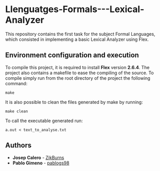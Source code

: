 # Llenguatges-Formals---Lexical-Analyzer

This repository contains the first task for the subject Formal Languages, 
which consisted in implementing a basic Lexical Analyzer using Flex.

## Environment configuration and execution
To compile this project, it is required to install **Flex** version **2.6.4**. 
The project also contains a makefile to ease the compiling of the source. To compile simply run from the root
directory of the project the following command:

```
make
```

It is also possible to clean the files generated by make by running:

```
make clean
```

To call the executable generated run:
```
a.out < text_to_analyse.txt 
```

## Authors
* **Josep Calero** - [ZikBurns](https://github.com/ZikBurns)
* **Pablo Gimeno** - [pablogs98](https://github.com/pablogs98)
